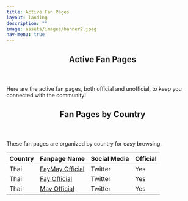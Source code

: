 ```yaml
---
title: Active Fan Pages
layout: landing
description: ""
image: assets/images/banner2.jpeg
nav-menu: true
---
```

<!-- Main -->
<div id="main">
	<!-- One -->
	<section id="one">
		<div class="inner">
			<header class="major">
				<h2><span class="translate">Active Fan Pages</span></h2>
			</header>
			<p><span class="translate">Here are the active fan pages, both official and unofficial, to keep you connected with the community!</span></p>
		</div>
	</section>
	<!-- Three -->
	<section id="three">
		<div class="inner">
			<header class="major">
				<h2><span class="translate">Fan Pages by Country</span></h2>
			</header>
			<p><span class="translate">These fan pages are organized by country for easy browsing.</span></p>
			<div class="table-wrapper">
				<table>
					<thead>
						<tr>
							<th><span class="translate">Country</span></th>
							<th><span class="translate">Fanpage Name</span></th>
							<th><span class="translate">Social Media</span></th>
							<th><span class="translate">Official</span></th>
						</tr>
					</thead>
					<tbody>
						<tr>
							<td><span class="translate">Thai</span></td>
							<td><a href="https://x.com/FayMayOfficial"><span class="translate">FayMay Official</span></a></td>
							<td><span class="translate">Twitter</span></td>
							<td><span class="translate">Yes</span></td>
						</tr>
						<tr>
							<td><span class="translate">Thai</span></td>
							<td><a href="https://x.com/FayOfficial_TH"><span class="translate">Fay Official</span></a></td>
							<td><span class="translate">Twitter</span></td>
							<td><span class="translate">Yes</span></td>
						</tr>
						<tr>
							<td><span class="translate">Thai</span></td>
							<td><a href="https://x.com/MayOfficial_TH"><span class="translate">May Official</span></a></td>
							<td><span class="translate">Twitter</span></td>
							<td><span class="translate">Yes</span></td>
						</tr>
					</tbody>
				</table>
			</div>
		</div>
	</section>
</div>